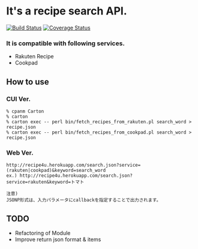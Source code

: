 # It's a recipe search API.

[![Build Status](https://travis-ci.org/kyaukyuai/recipe4u.png?branch=master)](https://travis-ci.org/kyaukyuai/recipe4u)
[![Coverage Status](https://coveralls.io/repos/kyaukyuai/recipe4u/badge.png?branch=master)](https://coveralls.io/r/kyaukyuai/recipe4u?branch=master)

### It is compatible with following services.

* Rakuten Recipe
* Cookpad

How to use
-----

### CUI Ver.

    % cpanm Carton
    % carton
    % carton exec -- perl bin/fetch_recipes_from_rakuten.pl search_word > recipe.json
    % carton exec -- perl bin/fetch_recipes_from_cookpad.pl search_word > recipe.json

### Web Ver.

    http://recipe4u.herokuapp.com/search.json?service=(rakuten|cookpad)&keyword=search_word
    ex.) http://recipe4u.herokuapp.com/search.json?service=rakuten&keyword=トマト

    注意)
    JSONP形式は、入力パラメータにcallbackを指定することで出力されます。

TODO
-----

* Refactoring of Module
* Improve return json format & items
